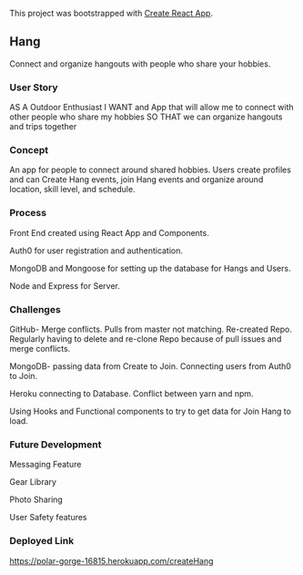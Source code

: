 This project was bootstrapped with [Create React App](https://github.com/facebook/create-react-app).

## Hang

Connect and organize hangouts with people who share your hobbies.

### User Story

AS A Outdoor Enthusiast
I WANT and App that will allow me to connect with other people who share my hobbies
SO THAT we can organize hangouts and trips together

### Concept

An app for people to connect around shared hobbies. Users create profiles and can Create Hang events, join Hang events and organize around location, skill level, 
and schedule.

### Process

Front End created using React App and Components.

Auth0 for user registration and authentication.

MongoDB and Mongoose for setting up the database for Hangs and Users.

Node and Express for Server.

### Challenges

GitHub- Merge conflicts. Pulls from master not matching. Re-created Repo. Regularly having to delete and re-clone Repo because of pull issues and merge conflicts.

MongoDB- passing data from Create to Join. Connecting users from Auth0 to Join.

Heroku connecting to Database. Conflict between yarn and npm.

Using Hooks and Functional components to try to get data for Join Hang to load.

### Future Development

Messaging Feature

Gear Library

Photo Sharing

User Safety features

### Deployed Link

https://polar-gorge-16815.herokuapp.com/createHang


